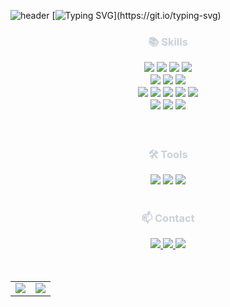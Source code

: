 ![header](https://capsule-render.vercel.app/api?type=venom&color=gradient&height=300&section=header&text=ChangMin%20Github&fontSize=90)
[![Typing SVG](https://readme-typing-svg.demolab.com?font=Dongle&weight=700&size=60&duration=2000&pause=250&color=4CCAF7D2&center=true&vCenter=true&multiline=true&width=1000&height=200&lines=ONE+STEP+A+DAY!;%EC%95%88%EB%85%95%ED%95%98%EC%84%B8%EC%9A%94.+%EC%8B%A0%EC%9E%85+%EB%B0%B1%EC%97%94%EB%93%9C+%EA%B0%9C%EB%B0%9C%EC%9E%90+%EC%95%88%EC%B0%BD%EB%AF%BC%EC%9E%85%EB%8B%88%EB%8B%A4.)](https://git.io/typing-svg)

<div align= "center">
    <h3 style="color: #c9d1d9;"> 📚 Skills </p>
    <div style="margin: 0 auto; text-align: center;" align= "center"> 
      <img src="https://img.shields.io/badge/Java-007396?style=for-the-badge&logo=Java&logoColor=white">
      <img src="https://img.shields.io/badge/Spring Boot-6DB33F?style=for-the-badge&logo=Spring&logoColor=white">
      <img src="https://img.shields.io/badge/MySQL-4479A1?style=for-the-badge&logo=MySQL&logoColor=white">
      <img src="https://img.shields.io/badge/Github-181717?style=for-the-badge&logo=Github&logoColor=white">
      <br/>
      <img src="https://img.shields.io/badge/Python-3776AB?style=for-the-badge&logo=Python&logoColor=white">
      <img src="https://img.shields.io/badge/MongoDB-47A248?style=for-the-badge&logo=MongoDB&logoColor=white">
      <img src="https://img.shields.io/badge/React-61DAFB?style=for-the-badge&logo=React&logoColor=white">
      <br/>
      <img src="https://img.shields.io/badge/HTML5-E34F26?style=for-the-badge&logo=HTML5&logoColor=white">
      <img src="https://img.shields.io/badge/CSS3-1572B6?style=for-the-badge&logo=CSS3&logoColor=white">
      <img src="https://img.shields.io/badge/Javascript-F7DF1E?style=for-the-badge&logo=Javascript&logoColor=white">
      <img src="https://img.shields.io/badge/Bootstrap-7952B3?style=for-the-badge&logo=Bootstrap&logoColor=white">
      <img src="https://img.shields.io/badge/Tailwind CSS-06B6D4?style=for-the-badge&logo=TailwindCSS&logoColor=white">
      <br/>
      <img src="https://img.shields.io/badge/Amazon AWS-232F3E?style=for-the-badge&logo=AmazonAWS&logoColor=white">
      <img src="https://img.shields.io/badge/Amazon S3-569A31?style=for-the-badge&logo=AmazonS3&logoColor=white">
      <img src="https://img.shields.io/badge/Docker-2496ED?style=for-the-badge&logo=Docker&logoColor=white">
    </div>
</div>
<br/>
<div align= "center">
    <h3 style="color: #c9d1d9;"> 🛠 Tools </h3>
    <div align= "center"> 
        <img src="https://img.shields.io/badge/intellij%20idea-%23000000.svg?&style=for-the-badge&logo=intellij%20idea&logoColor=white" />
        <img src="https://img.shields.io/badge/discord-%237289DA.svg?&style=for-the-badge&logo=discord&logoColor=white" />
        <img src="https://img.shields.io/badge/notion-%23000000.svg?&style=for-the-badge&logo=notion&logoColor=white" />
    </div> 
</div>
<br/>
<div align= "center">
    <h3 style="color: #c9d1d9;"> 📫 Contact </h3>
    <div align= "center"> 
        <a href=https://blogan99.tistory.com> <img src="https://img.shields.io/badge/Tistory-000000?style=for-the-badge&logo=Tistory&logoColor=white&link=https://blogan99.tistory.com"> </a>
        <a href=mailto:chm20060@gmail.com> <img src="https://img.shields.io/badge/Gmail-EA4335?style=for-the-badge&logo=Gmail&logoColor=white&link=mailto:chm20060@gmail.com"> </a>
        <a href=mailto:chm2006@naver.com> <img src="https://img.shields.io/badge/Naver-03C75A?style=for-the-badge&logo=Naver&logoColor=white&link=mailto:chm2006@naver.com"> </a>
    </div> 
</div>
<br/><br/>

<table border="0">
  <tr>
    <td>
      <img src="https://github-readme-stats.vercel.app/api?username=Engineering-Student-An&show_icons=true&theme=tokyonight" />
    </td>
    <td>
      <a href="https://solved.ac/chm2006">
        <img src="http://mazassumnida.wtf/api/v2/generate_badge?boj=chm2006" />
      </a>
    </td>
  </tr>
</table>


